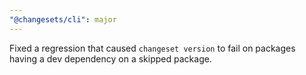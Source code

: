 ```yaml
---
"@changesets/cli": major
---
```


Fixed a regression that caused `changeset version` to fail on packages having a dev dependency on a skipped package.
